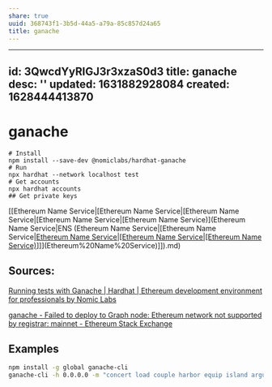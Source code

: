 ```yaml
---
share: true
uuid: 368743f1-3b5d-44a5-a79a-85c857d24a65
title: ganache
---
```

---
id: 3QwcdYyRIGJ3r3xzaS0d3
title: ganache
desc: ''
updated: 1631882928084
created: 1628444413870
---
# ganache
    
    # Install
    npm install --save-dev @nomiclabs/hardhat-ganache
    # Run
    npx hardhat --network localhost test
    # Get accounts
    npx hardhat accounts
    ## Get private keys

[[Ethereum Name Service|[Ethereum Name Service|[Ethereum Name Service|[Ethereum Name Service|[Ethereum Name Service)](Ethereum Name Service|ENS (Ethereum Name Service|[Ethereum Name Service|[Ethereum Name Service|[Ethereum Name Service|[Ethereum Name Service)]]](Ethereum%20Name%20Service)](Ethereum%20Name%20Service)]]).md)

Sources:
--------

[Running tests with Ganache | Hardhat | Ethereum development environment for professionals by Nomic Labs](https://hardhat.org/guides/ganache-tests.html)

[ganache - Failed to deploy to Graph node: Ethereum network not supported by registrar: mainnet - Ethereum Stack Exchange](https://ethereum.stackexchange.com/questions/99409/failed-to-deploy-to-graph-node-ethereum-network-not-supported-by-registrar-mai)

## Examples

``` bash
npm install -g global ganache-cli 
ganache-cli -h 0.0.0.0 -m "concert load couple harbor equip island argue ramp clarify fence smart topic"
```